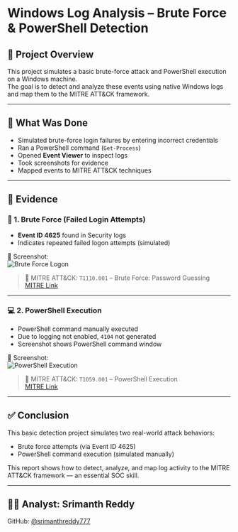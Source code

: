 # Windows Log Analysis – Brute Force & PowerShell Detection

## 📌 Project Overview

This project simulates a basic brute-force attack and PowerShell execution on a Windows machine.  
The goal is to detect and analyze these events using native Windows logs and map them to the MITRE ATT&CK framework.

---

## 🧠 What Was Done

- Simulated brute-force login failures by entering incorrect credentials
- Ran a PowerShell command (`Get-Process`)
- Opened **Event Viewer** to inspect logs
- Took screenshots for evidence
- Mapped events to MITRE ATT&CK techniques

---

## 🧪 Evidence

### 🔐 1. Brute Force (Failed Login Attempts)

- **Event ID 4625** found in Security logs
- Indicates repeated failed logon attempts (simulated)

📸 Screenshot:  
![Brute Force Logon](./screenshots/01-brute-force-failed-logon.png)
> 🔎 MITRE ATT&CK: `T1110.001` – Brute Force: Password Guessing  
> [MITRE Link](https://attack.mitre.org/techniques/T1110/001/)

---

### 💻 2. PowerShell Execution

- PowerShell command manually executed
- Due to logging not enabled, `4104` not generated
- Screenshot shows PowerShell command window

📸 Screenshot:  
![PowerShell Execution](./screenshots/02-powershell-command.png)
> 🔎 MITRE ATT&CK: `T1059.001` – PowerShell Execution  
> [MITRE Link](https://attack.mitre.org/techniques/T1059/001/)

---

## ✅ Conclusion

This basic detection project simulates two real-world attack behaviors:
- Brute force attempts (via Event ID 4625)
- PowerShell command execution (simulated manually)

This report shows how to detect, analyze, and map log activity to the MITRE ATT&CK framework — an essential SOC skill.

---

## 👨‍💻 Analyst: Srimanth Reddy
GitHub: [@srimanthreddy777](https://github.com/srimanthreddy777)
